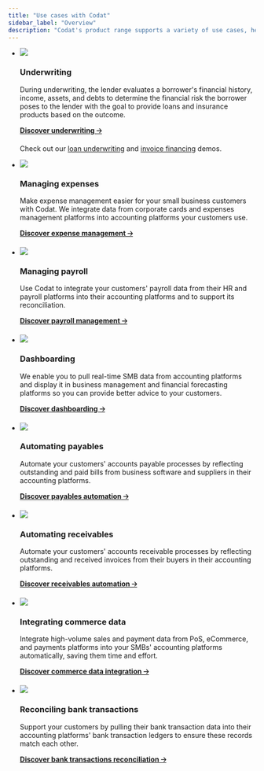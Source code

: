 ```yaml
---
title: "Use cases with Codat"
sidebar_label: "Overview"
description: "Codat's product range supports a variety of use cases, helping you simplify and automate your processes and improving your customers' digital experience"
---
```


<ul className="card-container">
  <li className="card">
    <div className="header">
      <img
        src="/img/use-cases/summary-pages/logo-lending.svg"
        className="icon"
      />
    </div>
    <p><h3><b>Underwriting</b></h3></p>
    <p>
      During underwriting, the lender evaluates a borrower's financial history, income, assets, and debts to determine the financial risk the borrower poses to the lender with the goal to provide loans and insurance products based on the outcome. 
    </p>
    <p>
      <a href="/usecases/summary/underwriting"><b>Discover underwriting 🡢</b></a>
    </p>    
    <p>
      Check out our <a href="/assess/guides/underwriting/introduction">loan underwriting</a> and <a href="/assess/guides/underwriting/introduction">invoice financing</a> demos.
    </p>
  </li>
  <li className="card">
    <div className="header">
      <img
        src="/img/use-cases/summary-pages/logo-sync-expenses.svg"
        className="icon"
      />
      </div>
      <p><h3><b>Managing expenses</b></h3></p>
    <p>
      Make expense management easier for your small business customers with Codat. We integrate data from corporate cards and expenses management platforms into accounting platforms your customers use.
    </p>
    <p>
      <a href="/usecases/summary/managing-expenses.md"><b>Discover expense management 🡢</b></a>
    </p>    
  </li>
  <li className="card">
    <div className="header">
      <img
        src="/img/use-cases/summary-pages/logo-payroll.svg"
        className="icon"
      />
      </div>
      <p><h3><b>Managing payroll</b></h3></p>
    <p>
      Use Codat to integrate your customers' payroll data from their HR and payroll platforms into their accounting platforms and to support its reconciliation.
    </p>
    <p>
      <a href="/usecases/summary/managing-payroll"><b>Discover payroll management 🡢</b></a>
    </p> 
  </li>
  <li className="card">
    <div className="header">
      <img
        src="/img/use-cases/summary-pages/logo-dashboarding.svg"
        className="icon"
      />
      </div>
      <p><h3><b>Dashboarding</b></h3></p>
    <p>
      We enable you to pull real-time SMB data from accounting platforms and display it in business management and financial forecasting platforms so you can provide better advice to your customers.
    </p>
    <p>
      <a href="/usecases/summary/dashboarding"><b>Discover dashboarding 🡢</b></a>
    </p>
  </li>
  <li className="card">
    <div className="header">
      <img
        src="/img/use-cases/summary-pages/logo-accounts-payable.svg"
        className="icon"
      />
      </div>
      <p><h3><b>Automating payables</b></h3></p>
    <p>
      Automate your customers' accounts payable processes by reflecting outstanding and paid bills from business software and suppliers in their accounting platforms. 
    </p>
    <p>
      <a href="/usecases/summary/automating-payables"><b>Discover payables automation 🡢</b></a>
    </p>
  </li>
  <li className="card">
    <div className="header">
      <img
        src="/img/use-cases/summary-pages/logo-accounts-receivable.svg"
        className="icon"
      />
      </div>
      <p><h3><b>Automating receivables</b></h3></p>
    <p>
      Automate your customers' accounts receivable processes by reflecting outstanding and received invoices from their buyers in their accounting platforms.
    </p>
    <p>
      <a href="/usecases/summary/automating-receivables"><b>Discover receivables automation 🡢</b></a>
    </p>
  </li>
  <li className="card">
    <div className="header">
      <img
        src="/img/use-cases/summary-pages/logo-sync-commerce.svg"
        className="icon"
      />
      </div>
      <p><h3><b>Integrating commerce data</b></h3></p>
    <p>
      Integrate high-volume sales and payment data from PoS, eCommerce, and payments platforms into your SMBs' accounting platforms automatically, saving them time and effort.
    </p>
    <p>
      <a href="/usecases/summary/integrating-commerce-data"><b>Discover commerce data integration 🡢</b></a>
    </p>
  </li>
    <li className="card">
    <div className="header">
      <img
        src="/img/use-cases/summary-pages/logo-pull-push.svg"
        className="icon"
      />
      </div>
      <p><h3><b>Reconciling bank transactions</b></h3></p>
    <p>
      Support your customers by pulling their bank transaction data into their accounting platforms' bank transaction ledgers to ensure these records match each other.
    </p>
    <p>
      <a href="/usecases/summary/reconciling-bank-transactions.md"><b>Discover bank transactions reconciliation 🡢</b></a>
    </p>
  </li>
</ul>